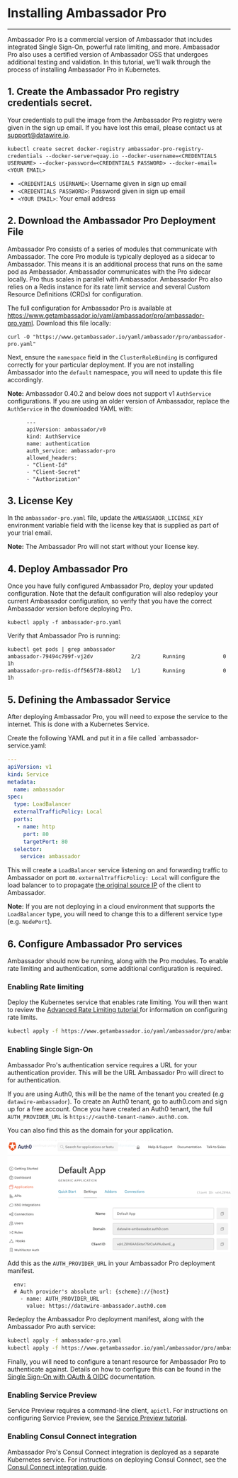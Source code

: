 # Installing Ambassador Pro
---

Ambassador Pro is a commercial version of Ambassador that includes integrated Single Sign-On, powerful rate limiting, and more. Ambassador Pro also uses a certified version of Ambassador OSS that undergoes additional testing and validation. In this tutorial, we'll walk through the process of installing Ambassador Pro in Kubernetes.

## 1. Create the Ambassador Pro registry credentials secret.
Your credentials to pull the image from the Ambassador Pro registry were given in the sign up email. If you have lost this email, please contact us at support@datawire.io.

```
kubectl create secret docker-registry ambassador-pro-registry-credentials --docker-server=quay.io --docker-username=<CREDENTIALS USERNAME> --docker-password=<CREDENTIALS PASSWORD> --docker-email=<YOUR EMAIL>
```
- `<CREDENTIALS USERNAME>`: Username given in sign up email
- `<CREDENTIALS PASSWORD>`: Password given in sign up email
- `<YOUR EMAIL>`: Your email address

## 2. Download the Ambassador Pro Deployment File 
Ambassador Pro consists of a series of modules that communicate with Ambassador. The core Pro module is typically deployed as a sidecar to Ambassador. This means it is an additional process that runs on the same pod as Ambassador. Ambassador communicates with the Pro sidecar locally. Pro thus scales in parallel with Ambassador. Ambassador Pro also relies on a Redis instance for its rate limit service and several Custom Resource Definitions (CRDs) for configuration.

The full configuration for Ambassador Pro is available at https://www.getambassador.io/yaml/ambassador/pro/ambassador-pro.yaml. Download this file locally:

```
curl -O "https://www.getambassador.io/yaml/ambassador/pro/ambassador-pro.yaml"
```

Next, ensure the `namespace` field in the `ClusterRoleBinding` is configured correctly for your particular deployment. If you are not installing Ambassador into the `default` namespace, you will need to update this file accordingly.

**Note:** Ambassador 0.40.2 and below does not support v1 `AuthService` configurations. If you are using an older version of Ambassador, replace the `AuthService` in the downloaded YAML with:

```
      ---
      apiVersion: ambassador/v0
      kind: AuthService
      name: authentication
      auth_service: ambassador-pro
      allowed_headers:
      - "Client-Id"
      - "Client-Secret"
      - "Authorization"
```

## 3. License Key

In the `ambassador-pro.yaml` file, update the `AMBASSADOR_LICENSE_KEY` environment variable field with the license key that is supplied as part of your trial email.

**Note:** The Ambassador Pro will not start without your license key.

## 4. Deploy Ambassador Pro

Once you have fully configured Ambassador Pro, deploy your updated configuration. Note that the default configuration will also redeploy your current Ambassador configuration, so verify that you have the correct Ambassador version before deploying Pro.

```
kubectl apply -f ambassador-pro.yaml
```

Verify that Ambassador Pro is running:

```
kubectl get pods | grep ambassador
ambassador-79494c799f-vj2dv            2/2       Running            0         1h
ambassador-pro-redis-dff565f78-88bl2   1/1       Running            0         1h
```

## 5. Defining the Ambassador Service

After deploying Ambassador Pro, you will need to expose the service to the internet. This is done with a Kubernetes Service.

Create the following YAML and put it in a file called `ambassador-service.yaml:
```yaml
---
apiVersion: v1
kind: Service
metadata:
  name: ambassador
spec:
  type: LoadBalancer
  externalTrafficPolicy: Local
  ports:
   - name: http
     port: 80
     targetPort: 80
  selector:
    service: ambassador
```

This will create a `LoadBalancer` service listening on and forwarding traffic to Ambassador on port `80`. `externalTrafficPolicy: Local` will configure the load balancer to to propagate [the original source IP](https://kubernetes.io/docs/tasks/access-application-cluster/create-external-load-balancer/#preserving-the-client-source-ip) of the client to Ambassador.

**Note:** If you are not deploying in a cloud environment that supports the `LoadBalancer` type, you will need to change this to a different service type (e.g. `NodePort`).


## 6. Configure Ambassador Pro services

Ambassador should now be running, along with the Pro modules. To enable rate limiting and authentication, some additional configuration is required.

### Enabling Rate limiting

Deploy the Kubernetes service that enables rate limiting. You will then want to review the [Advanced Rate Limiting tutorial ](/user-guide/advanced-rate-limiting) for information on configuring rate limits.

```bash
kubectl apply -f https://www.getambassador.io/yaml/ambassador/pro/ambassador-pro-ratelimit.yaml
```

### Enabling Single Sign-On

Ambassador Pro's authentication service requires a URL for your authentication provider. This will be the URL Ambassador Pro will direct to for authentication.

If you are using Auth0, this will be the name of the tenant you created (e.g `datawire-ambassador`). To create an Auth0 tenant, go to auth0.com and sign up for a free account. Once you have created an Auth0 tenant, the full `AUTH_PROVIDER_URL` is `https://<auth0-tenant-name>.auth0.com`. 

You can also find this as the domain for your application.

![](/images/Auth0_domain_clientID.png)

Add this as the `AUTH_PROVIDER_URL` in your Ambassador Pro deployment manifest.

```
  env:
  # Auth provider's absolute url: {scheme}://{host}
    - name: AUTH_PROVIDER_URL
      value: https://datawire-ambassador.auth0.com
```

Redeploy the Ambassador Pro deployment manifest, along with the Ambassador Pro auth service:

```bash
kubectl apply -f ambassador-pro.yaml
kubectl apply -f https://www.getambassador.io/yaml/ambassador/pro/ambassador-pro-auth.yaml
```

Finally, you will need to configure a tenant resource for Ambassador Pro to authenticate against. Details on how to configure this can be found in the [Single Sign-On with OAuth & OIDC](/user-guide/oauth-oidc-auth#configure-your-authentication-tenants) documentation.

### Enabling Service Preview

Service Preview requires a command-line client, `apictl`. For instructions on configuring Service Preview, see the [Service Preview tutorial](/docs/dev-guide/service-preview).

### Enabling Consul Connect integration

Ambassador Pro's Consul Connect integration is deployed as a separate Kubernetes service. For instructions on deploying Consul Connect, see the [Consul Connect integration guide](/user-guide/consul-connect-ambassador).
